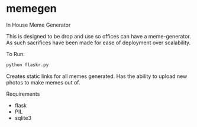 memegen
=======

In House Meme Generator

This is designed to be drop and use so offices can have a meme-generator.
As such sacrifices have been made for ease of deployment over scalability.

To Run:
```bash
python flaskr.py
```

Creates static links for all memes generated.
Has the ability to upload new photos to make memes out of.

Requirements
* flask
* PIL
* sqlite3
